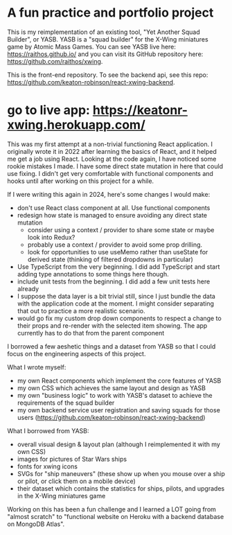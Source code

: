 # A fun practice and portfolio project
This is my reimplementation of an existing tool, "Yet Another Squad Builder", or YASB. 
YASB is a "squad builder" for the X-Wing miniatures game by Atomic Mass Games. You can see YASB live here: https://raithos.github.io/ and you can visit its GitHub repository here: https://github.com/raithos/xwing.

This is the front-end repository. To see the backend api, see this repo: https://github.com/keaton-robinson/react-xwing-backend.

# go to live app: https://keatonr-xwing.herokuapp.com/

This was my first attempt at a non-trivial functioning React application. I originally wrote it in 2022 after learning the basics of React, and it helped me get a job using React. 
Looking at the code again, I have noticed some rookie mistakes I made. I have some direct state mutation in here that could use fixing. I didn't get very comfortable with functional components and hooks
until after working on this project for a while.

If I were writing this again in 2024, here's some changes I would make:
- don't use React class component at all. Use functional components
- redesign how state is managed to ensure avoiding any direct state mutation
   - consider using a context / provider to share some state or maybe look into Redux?
   - probably use a context / provider to avoid some prop drilling.
   - look for opportunities to use useMemo rather than useState for derived state (thinking of filtered dropdowns in particular) 
- Use TypeScript from the very beginning. I did add TypeScript and start adding type annotations to some things here though.
- include unit tests from the beginning. I did add a few unit tests here already
- I suppose the data layer is a bit trivial still, since I just bundle the data with the application code at the moment. I might consider separating that out to practice a more realistic scenario.
- would go fix my custom drop down components to respect a change to their props and re-render with the selected item showing. The app currently has to do that from the parent component 


I borrowed a few aeshetic things and a dataset from YASB so that I could focus on the engineering aspects of this project.   

What I wrote myself:
- my own React components which implement the core features of YASB
- my own CSS which achieves the same layout and design as YASB
- my own "business logic" to work with YASB's dataset to achieve the requirements of the squad builder
- my own backend service user registration and saving squads for those users  (https://github.com/keaton-robinson/react-xwing-backend)

What I borrowed from YASB: 
- overall visual design & layout plan (although I reimplemented it with my own CSS)
- images for pictures of Star Wars ships
- fonts for xwing icons
- SVGs for "ship maneuvers" (these show up when you mouse over a ship or pilot, or click them on a mobile device)
- their dataset which contains the statistics for ships, pilots, and upgrades in the X-Wing miniatures game

Working on this has been a fun challenge and I learned a LOT going from "almost scratch" to "functional website on Heroku with a backend database on MongoDB Atlas".  